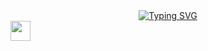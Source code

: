 <div align="center">
<a href="https://git.io/typing-svg">
  <img src="https://readme-typing-svg.herokuapp.com?font=Fira+Code&pause=1000&width=435&lines=Hi+there%2C+I'm+Vadim." alt="Typing SVG" />
  </a>
 </div>
<img src="https://github.com/blackcater/blackcater/raw/main/images/Hi.gif" height="32"/></h1>

